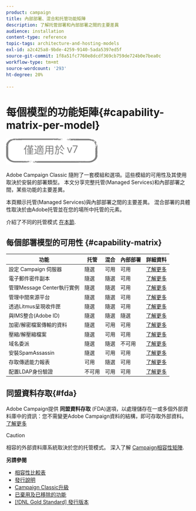 ```yaml
---
product: campaign
title: 內部部署、混合和托管功能矩陣
description: 了解托管部署和內部部署之間的主要差異
audience: installation
content-type: reference
topic-tags: architecture-and-hosting-models
exl-id: a2c425a8-9bde-4259-9140-5ada5397ed5f
source-git-commit: 1f8a51fc7760e8dcdf369cb759de724b0e7bea0c
workflow-type: tm+mt
source-wordcount: '293'
ht-degree: 20%

---
```


# 每個模型的功能矩陣{#capability-matrix-per-model}

![](../../assets/v7-only.svg)

Adobe Campaign Classic 隨附了一套模組和選項。這些模組的可用性及其使用取決於安裝的部署類型。 本文分享完整托管(Managed Services)和內部部署之間，某些功能的主要差異。

本頁顯示托管(Managed Services)與內部部署之間的主要差異。 混合部署的具體性取決於由Adobe托管並在您的場所中托管的元素。

介紹了不同的托管模式 [在本節](../../installation/using/hosting-models.md).

## 每個部署模型的可用性 {#capability-matrix}

| 功能 | 托管 | 混合 | 內部部署 | 詳細資料 |
|-----------------------------------------------|------------------|-----------|---------------|-----------------------------------------------------------------------------------------------------------------------------------------------------------------------------------------------------------------------|
| 設定 Campaign 伺服器 | 隨選 | 可用 | 可用 | [了解更多](../../installation/using/the-server-configuration-file.md) |
| 電子郵件密件副本 | 隨選 | 隨選 | 可用 | [了解更多](../../installation/using/email-archiving.md) |
| 管理Message Center執行實例 | 隨選 | 隨選 | 可用 | [了解更多](../../message-center/using/about-transactional-messaging.md) |
| 管理中間來源平台 | 隨選 | 隨選 | 可用 | [了解更多](../../installation/using/mid-sourcing-server.md) |
| 透過Litmus呈現收件匣 | 隨選 | 隨選 | 可用 | [了解更多](../../delivery/using/inbox-rendering.md) |
| 與IMS整合(Adobe ID) | 隨選 | 隨選 | 隨選 | [了解更多](../../integrations/using/about-adobe-id.md) |
| 加密/解密檔案傳輸的資料 | 隨選 | 可用 | 可用 | [了解更多](../../platform/using/unzip-decrypt.md) |
| 壓縮/解壓縮檔案 | 隨選 | 可用 | 可用 | [了解更多](../../platform/using/unzip-decrypt.md) |
| 域名委派 | 隨選 | 隨選 | 不可用 | [了解更多](https://experienceleague.adobe.com/docs/control-panel/using/subdomains-and-certificates/setting-up-new-subdomain.html?lang=zh-Hant) |
| 安裝SpamAssassin | 隨選 | 可用 | 可用 | [了解更多](../../delivery/using/spamassassin.md) |
| 存取傳遞能力報表 | 可用 | 隨選 | 可用 | [了解更多](../../delivery/using/monitoring-deliverability.md) |
| 配置LDAP身份驗證 | 不可用 | 可用 | 可用 | [了解更多](../../installation/using/connecting-through-ldap.md) |


## 同盟資料存取{#fda}

Adobe Campaign提供 **同盟資料存取** (FDA)選項，以處理儲存在一或多個外部資料庫中的資訊：您不需變更Adobe Campaign資料的結構，即可存取外部資料。 [了解更多](../../installation/using/about-fda.md)

>[!CAUTION]
>
>相容的外部資料庫系統取決於您的托管模式。 深入了解 [Campaign相容性矩陣](../../rn/using/compatibility-matrix.md).

**另請參閱**

* [相容性比較表](../../rn/using/compatibility-matrix.md)
* [發行說明](../../rn/using/latest-release.md)
* [Campaign Classic升級](../../rn/using/rn-overview.md)
* [已棄用及已移除的功能](../../rn/using/deprecated-features.md)
* [[!DNL Gold Standard] 發行版本](../../rn/using/gold-standard.md)

